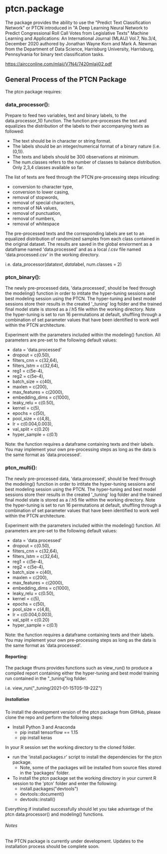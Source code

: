 # ptcn.package

The package provides the ability to use the "Predict Text Classification Network" or PTCN introduced in "A Deep Learning Neural Network to Predict Congressional Roll Call Votes from Legislative Texts" Machine Learning and Applications: An International Journal (MLAIJ) Vol.7, No.3/4, December 2020 authored by Jonathan Wayne Korn and Mark A. Newman from the Department of Data Science, Harrisburg University, Harrisburg, Pennsylvania for binary text classification tasks. 

https://aircconline.com/mlaij/V7N4/7420mlaij02.pdf

## General Process of the PTCN Package 

The ptcn package requires: 

### data_processor():

Prepare to feed two variables, text and binary labels, to the data.processor_1() function. The function pre-processes the text and equalizies the distribution of the labels to their accompanying texts as followed: 

* The text should be in character or string format. 
* The labels should be an integer/numerical format of a binary nature (i.e. (0,1)).
* The texts and labels should be 300 observations at minimum.
* The num.classes refers to the number of classes to balance distribution. Only 2,3,4 classes available so far. 

The list of texts are feed through the PTCN pre-processing steps inlcuding: 

* conversion to character type, 
* conversion to lower casing, 
* removal of stopwords,
* removal of special characters, 
* removal of NA values, 
* removal of punctuation, 
* removal of numbers, 
* removal of whitespace

The pre-processed texts and the corresponding labels are set to an equalized distribution of randomized samples from each class contained in the original dataset. The results are saved in the global enviorment as a dataframe named 'data.processed' and as a local /.csv file named 'data.processed.csv' in the working directory.

i.e. data_processor(data$text, data$label, num.classes = 2)

### ptcn_binary():

The newly pre-processed data, 'data.processed', should be feed through the modeling() function in order to intitate the hyper-tuning sessions and best modeling session using the PTCN. The hyper-tuning and best model sessions store their results in the created '_tuning' log folder and the trained final model state is stored as a /.h5 file within the working directory. Note the hyper-tuning is set to run 16 permutations at default, shuffling through a combination of set parameter values that have been identified to work well within the PTCN architecture. 

Experiment with the parameters included within the modeling() function. All parameters are pre-set to the following default values:

* data = 'data.processed' 
* dropout = c(0.50),
* filters_cnn = c(32,64), 
* filters_lstm = c(32,64),
* reg1 = c(5e-4),
* reg2 = c(5e-4),
* batch_size = c(40),
* maxlen = c(200),
* max_features = c(2000),
* embedding_dims = c(1000),
* leaky_relu = c(0.50),
* kernel = c(5),
* epochs = c(50),
* pool_size = c(4,8),
* lr = c(0.004,0.003),
* val_split = c(0.20)
* hyper_sample = c(0.1)

Note: the function requires a dataframe containing texts and their labels. You may implement your own pre-processing steps as long as the data is the same format as 'data.processed'.  

### ptcn_multi():

The newly pre-processed data, 'data.processed', should be feed through the modeling() function in order to intitate the hyper-tuning sessions and best modeling session using the PTCN. The hyper-tuning and best model sessions store their results in the created '_tuning' log folder and the trained final model state is stored as a /.h5 file within the working directory. Note the hyper-tuning is set to run 16 permutations at default, shuffling through a combination of set parameter values that have been identified to work well within the PTCN architecture. 

Experiment with the parameters included within the modeling() function. All parameters are pre-set to the following default values:

* data = 'data.processed' 
* dropout = c(0.50),
* filters_cnn = c(32,64), 
* filters_lstm = c(32,64),
* reg1 = c(5e-4),
* reg2 = c(5e-4),
* batch_size = c(40),
* maxlen = c(200),
* max_features = c(2000),
* embedding_dims = c(1000),
* leaky_relu = c(0.50),
* kernel = c(5),
* epochs = c(50),
* pool_size = c(4,8),
* lr = c(0.004,0.003),
* val_split = c(0.20)
* hyper_sample = c(0.1)

Note: the function requires a dataframe containing texts and their labels. You may implement your own pre-processing steps as long as the data is the same format as 'data.processed'.  

#### Reporting:

The package tfruns provides functions such as view_run() to produce a compiled report containing either the hyper-tuning and best model training run contained in the "_tuning"log folder. 

i.e. view_run("_tuning/2021-01-15T05-19-22Z")

##### Installation 

To install the development version of the ptcn package from GitHub, please clone the repo and perform the following steps: 

- Install Python 3 and Anaconda 
    - pip install tensorflow == 1.15
    - pip install keras
    
In your R session set the working directory to the cloned folder. 

- run the 'install.packages.r' script to install the dependencies for the ptcn package. 
    - Note, some of the packages will be installed from source files stored in the 'packages' folder. 
- To install the ptcn package set the working directory in your current R session to the 'ptcn' folder and enter the following:
    - install.packages("devtools")
    - devtools::document()
    - devtools::install()
    
 Everything if installed successfully should let you take advantage of the ptcn data.processor() and modeling() functions. 

###### Notes 

The PTCN package is currently under development. Updates to the installation process should be complete soon. 
